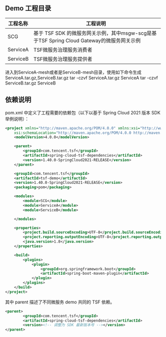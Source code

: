 ## Demo 工程目录

| 工程名称     |工程说明|
|----------|---|
| SCG      |基于 TSF SDK 的微服务网关示例，其中msgw-scg是基于TSF Spring Cloud Gateway的微服务网关示例|
| ServiceA |TSF微服务治理服务消费者|
| ServiceB |TSF微服务治理服务提供者|

进入到ServiceA-mesh或者是ServiceB-mesh目录，使用如下命令生成 ServiceA.tar.gz,ServiceB.tar.gz
tar -czvf ServiceA.tar.gz ServiceA
tar -czvf ServiceB.tar.gz ServiceB
## 依赖说明

pom.xml 中定义了工程需要的依赖包（以下以基于 Spring Cloud 2021 版本 SDK 举例说明）：

```xml
<project xmlns="http://maven.apache.org/POM/4.0.0" xmlns:xsi="http://www.w3.org/2001/XMLSchema-instance"
    xsi:schemaLocation="http://maven.apache.org/POM/4.0.0 http://maven.apache.org/xsd/maven-4.0.0.xsd">
    <modelVersion>4.0.0</modelVersion>

    <parent>
        <groupId>com.tencent.tsf</groupId>
        <artifactId>spring-cloud-tsf-dependencies</artifactId>
        <version>1.40.0-SpringCloud2021-RELEASE</version>
    </parent>

    <groupId>com.tencent.tsf</groupId>
    <artifactId>tsf-demo</artifactId>
    <version>1.40.0-SpringCloud2021-RELEASE</version>
    <packaging>pom</packaging>

	<modules>
        <module>SCG</module>
        <module>ServiceA</module>
        <module>ServiceB</module>

    </modules>

    <properties>
        <project.build.sourceEncoding>UTF-8</project.build.sourceEncoding>
        <project.reporting.outputEncoding>UTF-8</project.reporting.outputEncoding>
        <java.version>1.8</java.version>
    </properties>

    <build>
        <plugins>
            <plugin>
                <groupId>org.springframework.boot</groupId>
                <artifactId>spring-boot-maven-plugin</artifactId>
            </plugin>
        </plugins>
    </build>
</project>

```

其中 parent 描述了不同微服务 demo 共同的 TSF 依赖。

```xml
<parent>
        <groupId>com.tencent.tsf</groupId>
        <artifactId>spring-cloud-tsf-dependencies</artifactId>
        <version><!-- 调整为 SDK 最新版本号 --></version>
</parent>
```
